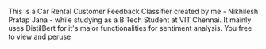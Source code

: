 This is a Car Rental Customer Feedback Classifier created by me - Nikhilesh Pratap Jana - while studying as a B.Tech Student at VIT Chennai. It mainly uses DistilBert for it's major functionalities for sentiment analysis. You free to view and peruse
